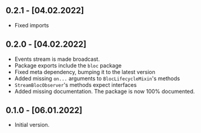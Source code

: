 ## 0.2.1 - [04.02.2022]

- Fixed imports

## 0.2.0 - [04.02.2022]

- Events stream is made broadcast.
- Package exports include the `bloc` package
- Fixed meta dependency, bumping it to the latest version
- Added missing `on...` arguments to `BlocLifecycleMixin`'s methods
- `StreamBlocObserver`'s methods expect interfaces
- Added missing documentation. The package is now 100% documented.

## 0.1.0 - [06.01.2022]

- Initial version.
